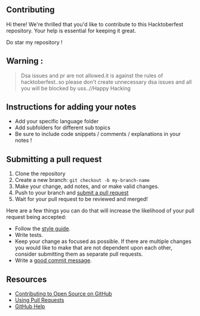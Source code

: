 ## Contributing

[pr]: https://github.com/AlphaLaser/Programming-Language-Notes
[style]: https://github.com/bbatsov/ruby-style-guide

Hi there! We're thrilled that you'd like to contribute to this Hacktoberfest repository. Your help is essential for keeping it great.

Do star my repository !

## Warning :
>Dsa issues and pr are not allowed.it is against the rules of hacktoberfest..so please don't create unnecessary dsa issues and all you will be blocked by uss..//Happy Hacking

## Instructions for adding your notes

- Add your specific language folder 
- Add subfolders for different sub topics
- Be sure to include code snippets / comments / explanations in your notes !

## Submitting a pull request

1. Clone the repository
0. Create a new branch: `git checkout -b my-branch-name`
0. Make your change, add notes, and or make valid changes.
0. Push to your branch and [submit a pull request][pr]
0. Wait for your pull request to be reviewed and merged!

Here are a few things you can do that will increase the likelihood of your pull request being accepted:

- Follow the [style guide][style].
- Write tests.
- Keep your change as focused as possible. If there are multiple changes you would like to make that are not dependent upon each other, consider submitting them as separate pull requests.
- Write a [good commit message](http://tbaggery.com/2008/04/19/a-note-about-git-commit-messages.html).

## Resources

- [Contributing to Open Source on GitHub](https://guides.github.com/activities/contributing-to-open-source/)
- [Using Pull Requests](https://help.github.com/articles/using-pull-requests/)
- [GitHub Help](https://help.github.com)
